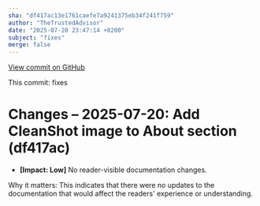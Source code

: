 ```yaml
---
sha: "df417ac13e1761caefe7a9241375eb34f241f759"
author: "TheTrustedAdvisor"
date: "2025-07-20 23:47:14 +0200"
subject: "fixes"
merge: false
---
```


[View commit on GitHub](https://github.com/TheTrustedAdvisor/FabricAdoptionFramework/commit/df417ac13e1761caefe7a9241375eb34f241f759)

This commit: fixes

# Changes – 2025-07-20: Add CleanShot image to About section (df417ac)

- **[Impact: Low]** No reader-visible documentation changes.  
   
Why it matters: This indicates that there were no updates to the documentation that would affect the readers' experience or understanding.
